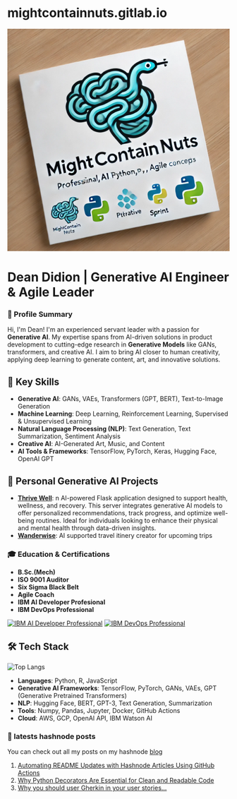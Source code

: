 # mightcontainnuts.gitlab.io
![Logo](logo.png)


# Dean Didion | Generative AI Engineer & Agile Leader

### 🚀 Profile Summary
Hi, I'm Dean! I'm an experienced servant leader with a passion for **Generative AI**. My expertise spans from AI-driven solutions in product development to cutting-edge research in **Generative Models** like GANs, transformers, and creative AI. I aim to bring AI closer to human creativity, applying deep learning to generate content, art, and innovative solutions.

## 🌟 Key Skills
- **Generative AI**: GANs, VAEs, Transformers (GPT, BERT), Text-to-Image Generation
- **Machine Learning**: Deep Learning, Reinforcement Learning, Supervised & Unsupervised Learning
- **Natural Language Processing (NLP)**: Text Generation, Text Summarization, Sentiment Analysis
- **Creative AI**: AI-Generated Art, Music, and Content
- **AI Tools & Frameworks**: TensorFlow, PyTorch, Keras, Hugging Face, OpenAI GPT

## 🚀 Personal Generative AI Projects
- **[Thrive Well](https://github.com/MightContainNuts/thrive_well)**: n AI-powered Flask application designed to support health, wellness, and recovery. This server integrates generative AI models to offer personalized recommendations, track progress, and optimize well-being routines. Ideal for individuals looking to enhance their physical and mental health through data-driven insights.
- **[Wanderwise](https://github.com/MightContainNuts/wanderwise)**: AI supported travel itinery creator for upcoming trips


### 🎓 Education & Certifications
- **B.Sc.(Mech)**
- **ISO 9001 Auditor**
- **Six Sigma Black Belt**
- **Agile Coach**
- **IBM AI Developer Profesional**
- **IBM DevOps Professional**
  
[![IBM AI Developer Professional](cert.png "Click to view IBM AI Developer Professional certificate")](https://coursera.org/share/20b0655ae5f74388ca2134578d180366)
[![IBM DevOps Professional](cert.png "Click to view IBM DevOps Professional certificate")](https://coursera.org/share/1b4e7da361d1dae605841797cb7aee9c)


## 🛠 Tech Stack
![Top Langs](https://github-readme-stats.vercel.app/api/top-langs/?username=MightContainNuts&layout=compact)
- **Languages**: Python, R, JavaScript
- **Generative AI Frameworks**: TensorFlow, PyTorch, GANs, VAEs, GPT (Generative Pretrained Transformers)
- **NLP**: Hugging Face, BERT, GPT-3, Text Generation, Summarization
- **Tools**: Numpy, Pandas, Jupyter, Docker, GitHub Actions
- **Cloud**: AWS, GCP, OpenAI API, IBM Watson AI


### 📝 latests hashnode posts

You can check out all my posts on my hashnode 
[blog](https://surestride.hashnode.dev/?source=top_nav_blog_home)

<!-- BEGIN HASHNODE ARTICLES -->
1. [Automating README Updates with Hashnode Articles Using GitHub Actions](https://surestride.hashnode.dev/automating-readme-updates-with-hashnode-articles-using-github-actions)
2. [Why Python Decorators Are Essential for Clean and Readable Code](https://surestride.hashnode.dev/why-python-decorators-are-essential-for-clean-and-readable-code)
3. [Why you should user Gherkin in your user stories...](https://surestride.hashnode.dev/why-you-should-user-gherkin-in-your-user-stories)
<!-- END HASHNODE ARTICLES -->
